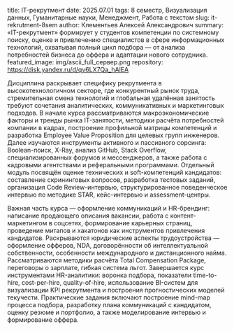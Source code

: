 title: IT-рекрутмент
date: 2025.07.01
tags: 8 семестр, Визуализация данных, Гуманитарные науки, Менеджмент, Работа с текстом
slug: it-rekrutment-8sem
author: Клементьев Алексей Александрович
summary: «IT-рекрутмент» формирует у студентов компетенции по системному поиску, оценке и привлечению специалистов в сфере информационных технологий, охватывая полный цикл подбора — от анализа потребностей бизнеса до оффера и адаптации нового сотрудника.
featured_image: img/ascii_full_сервер.png
repository: https://disk.yandex.ru/d/qv6LX7Qa_hAlEA

Дисциплина раскрывает специфику рекрутмента в высокотехнологичном секторе, где конкурентный рынок труда, стремительная смена технологий и глобальная удалённая занятость требуют сочетания аналитических, коммуникативных и маркетинговых подходов. В начале курса рассматриваются макроэкономические факторы и тренды рынка IT-занятости, методики расчёта потребностей компании в кадрах, построение профильной матрицы компетенций и разработка Employee Value Proposition для целевых групп инженеров. Далее изучаются инструменты активного и пассивного сорсинга: Boolean-поиск, X-Ray, анализ GitHub, Stack Overflow, специализированных форумов и мессенджеров, а также работа с кадровыми агентствами и реферальными программами. Отдельный модуль посвящён оценке технических и soft-компетенций кандидатов: составление скрининговых вопросов, разработка тестовых заданий, организация Code Review-интервью, структурированное поведенческое интервью по методике STAR, кейс-интервью и assessment-центры.

Важная часть курса — оформление коммуникаций и HR-брендинг: написание продающего описания вакансии, работа с контент-маркетингом в соцсетях, формирование карьерных страниц, проведение митапов и хакатонов как инструментов привлечения кандидатов. Раскрываются юридические аспекты трудоустройства — оформление офферов, NDA, договорённости об интеллектуальной собственности, особенности международного и дистанционного найма. Рассматриваются методики расчёта Total Compensation Package, переговоры о зарплате, гибкая система льгот. Завершается курс инструментами HR-аналитики: воронка подбора, показатели time-to-hire, cost-per-hire, quality-of-hire, использование BI-систем для визуализации KPI рекрутмента и построения прогностических моделей текучести. Практические задания включают построение mind-map процесса подбора, разработку плана коммуникаций с кандидатом, оценку резюме и портфолио, а также моделирование интервью и формирование оффера.

